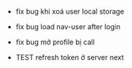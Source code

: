 - fix bug khi xoá user local storage
- fix bug load nav-user after login
- fix bug mở profile bị call

- TEST refresh token ở server next
